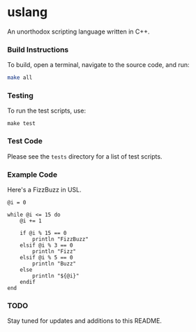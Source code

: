 # uslang

An unorthodox scripting language written in C++.

### Build Instructions

To build, open a terminal, navigate to the source code, and run:

```bash
make all
```

### Testing

To run the test scripts, use:
```shell
make test
```

### Test Code

Please see the `tests` directory for a list of test scripts.

### Example Code

Here's a FizzBuzz in USL.

```uslang
@i = 0

while @i <= 15 do
    @i += 1
    
    if @i % 15 == 0
        println "FizzBuzz"
    elsif @i % 3 == 0
        println "Fizz"
    elsif @i % 5 == 0
        println "Buzz"
    else
        println "${@i}"
    endif
end
```

### TODO

Stay tuned for updates and additions to this README.